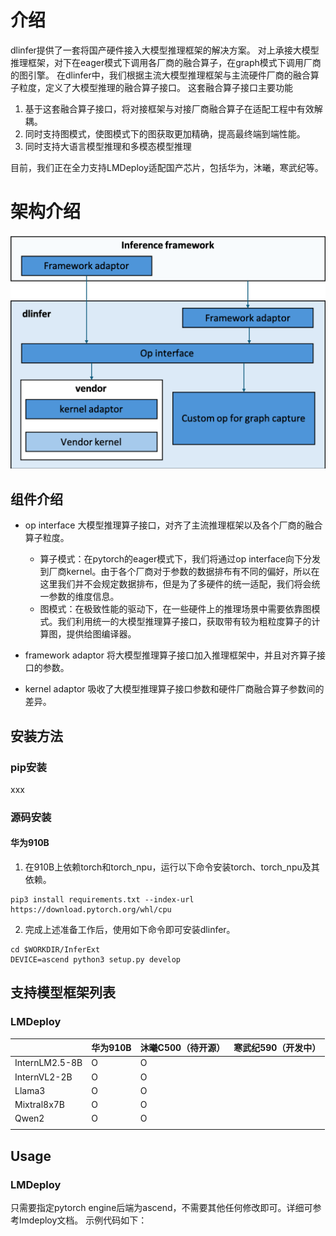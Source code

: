 # 介绍
dlinfer提供了一套将国产硬件接入大模型推理框架的解决方案。
对上承接大模型推理框架，对下在eager模式下调用各厂商的融合算子，在graph模式下调用厂商的图引擎。
在dlinfer中，我们根据主流大模型推理框架与主流硬件厂商的融合算子粒度，定义了大模型推理的融合算子接口。
这套融合算子接口主要功能
1. 基于这套融合算子接口，将对接框架与对接厂商融合算子在适配工程中有效解耦。
2. 同时支持图模式，使图模式下的图获取更加精确，提高最终端到端性能。
3. 同时支持大语言模型推理和多模态模型推理

目前，我们正在全力支持LMDeploy适配国产芯片，包括华为，沐曦，寒武纪等。


# 架构介绍
![dlinfer arch](assets/dlinfer_arch.png "dlinfer架构图")
## 组件介绍
- op interface
大模型推理算子接口，对齐了主流推理框架以及各个厂商的融合算子粒度。
    - 算子模式：在pytorch的eager模式下，我们将通过op interface向下分发到厂商kernel。由于各个厂商对于参数的数据排布有不同的偏好，所以在这里我们并不会规定数据排布，但是为了多硬件的统一适配，我们将会统一参数的维度信息。
    - 图模式：在极致性能的驱动下，在一些硬件上的推理场景中需要依靠图模式。我们利用统一的大模型推理算子接口，获取带有较为粗粒度算子的计算图，提供给图编译器。

- framework adaptor
将大模型推理算子接口加入推理框架中，并且对齐算子接口的参数。

- kernel adaptor
吸收了大模型推理算子接口参数和硬件厂商融合算子参数间的差异。
 

## 安装方法
### pip安装
xxx
### 源码安装
#### 华为910B
1. 在910B上依赖torch和torch_npu，运行以下命令安装torch、torch_npu及其依赖。
```
pip3 install requirements.txt --index-url https://download.pytorch.org/whl/cpu
```
2. 完成上述准备工作后，使用如下命令即可安装dlinfer。
```
cd $WORKDIR/InferExt
DEVICE=ascend python3 setup.py develop
```

## 支持模型框架列表
### LMDeploy


|  | 华为910B | 沐曦C500（待开源） | 寒武纪590（开发中） |
| --- | --- | --- | --- |
| InternLM2.5-8B | O | O |  |
| InternVL2-2B | O | O  |  |
| Llama3 | O | O  |  |
| Mixtral8x7B | O | O  |  |
| Qwen2 | O  |  O |  |
|  |  |  |  |


## Usage
### LMDeploy
只需要指定pytorch engine后端为ascend，不需要其他任何修改即可。详细可参考lmdeploy文档。
示例代码如下：

